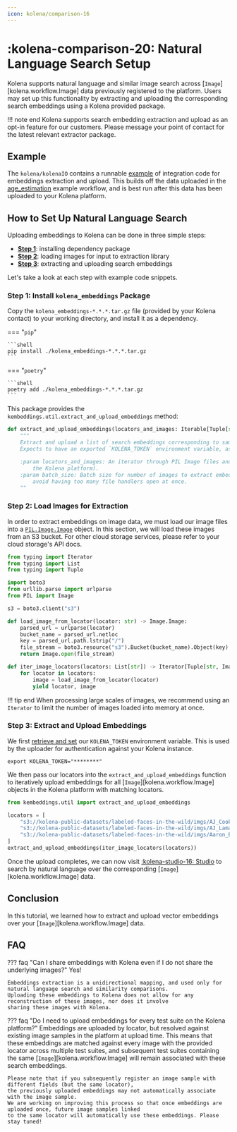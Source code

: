 ```yaml
---
icon: kolena/comparison-16
---
```


# :kolena-comparison-20: Natural Language Search Setup

Kolena supports natural language and similar image search across [`Image`][kolena.workflow.Image] data previously registered to the platform.
Users may set up this functionality by extracting and uploading the corresponding search embeddings using a Kolena provided package.

!!! note end
    Kolena supports search embedding extraction and upload as an opt-in feature for our customers.
    Please message your point of contact for the latest relevant extractor package.

## Example

The `kolena/kolenaIO` contains a runnable [example](https://github.com/kolenaIO/kolena/tree/trunk/examples/search_embeddings)
of integration code for embeddings extraction and upload.
This builds off the data uploaded in the [age_estimation](https://github.com/kolenaIO/kolena/tree/trunk/examples/age_estimation)
example workflow, and is best run after this data has been uploaded to your Kolena platform.

## How to Set Up Natural Language Search

Uploading embeddings to Kolena can be done in three simple steps:

- [**Step 1**](#step-1-install-kolena_embeddings-package): installing dependency package
- [**Step 2**](#step-2-load-images-for-extraction): loading images for input to extraction library
- [**Step 3**](#step-3-extract-and-upload-embeddings): extracting and uploading search embeddings

Let's take a look at each step with example code snippets.

### Step 1: Install `kolena_embeddings` Package

Copy the `kolena_embeddings-*.*.*.tar.gz` file (provided by your Kolena contact) to your working directory, and install it as a dependency.

=== "`pip`"

    ```shell
    pip install ./kolena_embeddings-*.*.*.tar.gz
    ```

=== "`poetry`"

    ```shell
    poetry add ./kolena_embeddings-*.*.*.tar.gz
    ```

This package provides the `kembeddings.util.extract_and_upload_embeddings` method:
```python
def extract_and_upload_embeddings(locators_and_images: Iterable[Tuple[str, Image.Image]], batch_size: int = 50) -> None:
    """
    Extract and upload a list of search embeddings corresponding to sample locators.
    Expects to have an exported `KOLENA_TOKEN` environment variable, as per [Kolena client documentation](https://docs.kolena.io/installing-kolena/#initialization).

    :param locators_and_images: An iterator through PIL Image files and their corresponding locators (as provided to
        the Kolena platform).
    :param batch_size: Batch size for number of images to extract embeddings for simultaneously. Defaults to 50 to
        avoid having too many file handlers open at once.
    ""
```

### Step 2: Load Images for Extraction

In order to extract embeddings on image data, we must load our image files into a [`PIL.Image.Image`](https://pillow.readthedocs.io/en/stable/reference/Image.html#PIL.Image.Image) object.
In this section, we will load these images from an S3 bucket. For other cloud storage services, please refer to your cloud storage's API docs.

```python
from typing import Iterator
from typing import List
from typing import Tuple

import boto3
from urllib.parse import urlparse
from PIL import Image

s3 = boto3.client("s3")

def load_image_from_locator(locator: str) -> Image.Image:
    parsed_url = urlparse(locator)
    bucket_name = parsed_url.netloc
    key = parsed_url.path.lstrip("/")
    file_stream = boto3.resource("s3").Bucket(bucket_name).Object(key).get()["Body"]
    return Image.open(file_stream)

def iter_image_locators(locators: List[str]) -> Iterator[Tuple[str, Image.Image]]:
    for locator in locators:
        image = load_image_from_locator(locator)
        yield locator, image
```

!!! tip end
    When processing large scales of images, we recommend using an `Iterator` to limit the number
    of images loaded into memory at once.

### Step 3: Extract and Upload Embeddings

We first [retrieve and set](https://docs.kolena.io/installing-kolena/#initialization) our `KOLENA_TOKEN` environment variable.
This is used by the uploader for authentication against your Kolena instance.

```shell
export KOLENA_TOKEN="********"
```

We then pass our locators into the `extract_and_upload_embeddings` function to iteratively upload embeddings for all
[`Image`][kolena.workflow.Image] objects in the Kolena platform with matching locators.

```python
from kembeddings.util import extract_and_upload_embeddings

locators = [
    "s3://kolena-public-datasets/labeled-faces-in-the-wild/imgs/AJ_Cook/AJ_Cook_0001.jpg",
    "s3://kolena-public-datasets/labeled-faces-in-the-wild/imgs/AJ_Lamas/AJ_Lamas_0001.jpg",
    "s3://kolena-public-datasets/labeled-faces-in-the-wild/imgs/Aaron_Eckhart/Aaron_Eckhart_0001.jpg",
]
extract_and_upload_embeddings(iter_image_locators(locators))
```

Once the upload completes, we can now visit [<nobr>:kolena-studio-16: Studio</nobr>](https://app.kolena.io/redirect/studio)
to search by natural language over the corresponding [`Image`][kolena.workflow.Image] data.

## Conclusion
In this tutorial, we learned how to extract and upload vector embeddings over your [`Image`][kolena.workflow.Image] data.

## FAQ

??? faq "Can I share embeddings with Kolena even if I do not share the underlying images?"
    Yes!

    Embeddings extraction is a unidirectional mapping, and used only for natural language search and similarity comparisons.
    Uploading these embeddings to Kolena does not allow for any reconstruction of these images, nor does it involve
    sharing these images with Kolena.

??? faq "Do I need to upload embeddings for every test suite on the Kolena platform?"
    Embeddings are uploaded by locator, but resolved against existing image samples in the platform at upload time.
    This means that these embeddings are matched against every image with the provided locator across multiple test
    suites, and subsequent test suites containing the same [`Image`][kolena.workflow.Image] will remain associated
    with these search embeddings.

    Please note that if you subsequently register an image sample with different fields (but the same locator),
    the previously uploaded embeddings may not automatically associate with the image sample.
    We are working on improving this process so that once embeddings are uploaded once, future image samples linked
    to the same locator will automatically use these embeddings. Please stay tuned!
